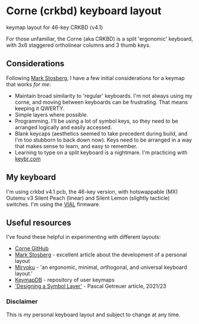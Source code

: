 # Corne (crkbd) keyboard layout

keymap layout for 46-key CRKBD (v4.1)

For those unfamiliar, the Corne (aka CRKBD) is a split 'ergonomic' keyboard, with 3x6 staggered ortholinear columns and 3 thumb keys.

## Considerations

Following [Mark Stosberg](https://mark.stosberg.com/markstos-corne-3x5-1-keyboard-layout/), I have a few initial considerations for a keymap that works _for me_:

- Maintain broad similarity to 'regular' keyboards. I'm not always using my corne, and moving between keyboards can be frustrating. That means keeping it QWERTY.
- Simple layers where possible.
- Programming. I'll be using a lot of symbol keys, so they need to be arranged logically and easily accessed.
- Blank keycaps (aesthetics seemed to take precedent during build, and I'm too stubborn to back down now). Keys need to be arranged in a way that makes sense to learn, and easy to remember.
- Learning to type on a split keyboard is a nightmare. I'm practicing with [keybr.com](https://www.keybr.com/)

## My keyboard

I'm using crkbd v4.1 pcb, the 46-key version, with hotswappable (MX) Outemu v3 Silent Peach (linear) and Silent Lemon (slightly tacticle) switches.
I'm using the [VIAL](https://get.vial.today/) firmware.

## Useful resources

I've found these helpful in experimenting with different layouts:

- [Corne GitHub](https://github.com/foostan/crkbd)
- [Mark Stosberg](https://mark.stosberg.com/markstos-corne-3x5-1-keyboard-layout/) - excellent article about the development of a personal layout
- [Miryoku](https://github.com/manna-harbour/miryoku) - 'an ergonomic, minimal, orthogonal, and universal keyboard layout.'
- [KeymapDB](https://keymapdb.com/?keyboard=Corne) - repository of user keymaps
- ['Designing a Symbol Layer'](https://getreuer.info/posts/keyboards/symbol-layer/index.html) - Pascal Getreuer article, 2021/23

### Disclaimer

This is my personal keyboard layout and subject to change at any time.
